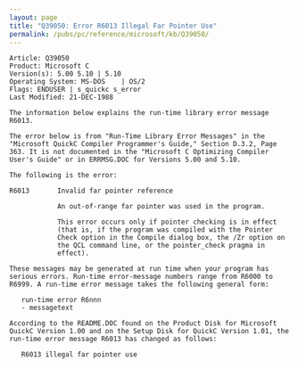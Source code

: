 ```yaml
---
layout: page
title: "Q39050: Error R6013 Illegal Far Pointer Use"
permalink: /pubs/pc/reference/microsoft/kb/Q39050/
---
```


	Article: Q39050
	Product: Microsoft C
	Version(s): 5.00 5.10 | 5.10
	Operating System: MS-DOS    | OS/2
	Flags: ENDUSER | s_quickc s_error
	Last Modified: 21-DEC-1988
	
	The information below explains the run-time library error message
	R6013.
	
	The error below is from "Run-Time Library Error Messages" in the
	"Microsoft QuickC Compiler Programmer's Guide," Section D.3.2, Page
	363. It is not documented in the "Microsoft C Optimizing Compiler
	User's Guide" or in ERRMSG.DOC for Versions 5.00 and 5.10.
	
	The following is the error:
	
	R6013       Invalid far pointer reference
	
	            An out-of-range far pointer was used in the program.
	
	            This error occurs only if pointer checking is in effect
	            (that is, if the program was compiled with the Pointer
	            Check option in the Compile dialog box, the /Zr option on
	            the QCL command line, or the pointer_check pragma in
	            effect).
	
	These messages may be generated at run time when your program has
	serious errors. Run-time error-message numbers range from R6000 to
	R6999. A run-time error message takes the following general form:
	
	   run-time error R6nnn
	   - messagetext
	
	According to the README.DOC found on the Product Disk for Microsoft
	QuickC Version 1.00 and on the Setup Disk for QuickC Version 1.01, the
	run-time error message R6013 has changed as follows:
	
	   R6013 illegal far pointer use
